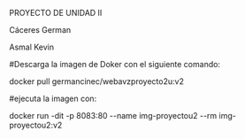 PROYECTO DE UNIDAD II

Cáceres German

Asmal Kevin

#Descarga la imagen de Doker con el siguiente comando:

docker pull germancinec/webavzproyecto2u:v2

#ejecuta la imagen con: 

docker run -dit -p 8083:80 --name img-proyectou2 --rm img-proyectou2:v2

